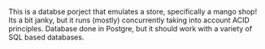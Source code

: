 This is a databse porject that emulates a store, specifically a mango shop! Its a bit janky, but it runs (mostly) concurrently taking into account ACID principles. Database done in Postgre, but it should work with a variety of SQL based databases.
